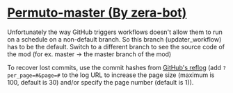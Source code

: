 # [Permuto-master (By zera-bot)](https://github.com/zera-bot/Permuto-master)

Unfortunately the way GitHub triggers workflows doesn't allow them to run on a schedule on a non-default branch. So this branch (updater_workflow) has to be the default. Switch to a different branch to see the source code of the mod (for ex. master -> the master branch of the mod)

To recover lost commits, use the commit hashes from [GitHub's reflog](https://api.github.com/repos/KtaneModules/Permuto-master-zera-bot/events) (add `?per_page=#&page=#` to the log URL to increase the page size (maximum is 100, default is 30) and/or specify the page number (default is 1)).
